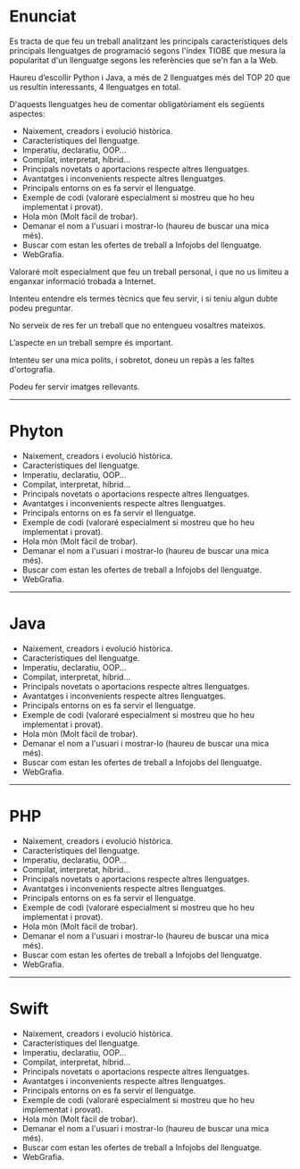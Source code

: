 # Enunciat

Es tracta de que feu un treball analitzant les principals característiques dels principals llenguatges de programació segons l'índex TIOBE que mesura la popularitat d'un llenguatge segons les referències que se'n fan a la Web.

Haureu d’escollir Python i Java, a més de 2 llenguatges més del TOP 20 que us resultin interessants, 4 llenguatges en total.

D'aquests llenguatges heu de comentar obligatòriament els següents aspectes:

- Naixement, creadors i evolució històrica.
- Característiques del llenguatge.
- Imperatiu, declaratiu, OOP...
- Compilat, interpretat, híbrid...
- Principals novetats o aportacions respecte altres llenguatges.
- Avantatges i inconvenients respecte altres llenguatges.
- Principals entorns on es fa servir el llenguatge.
- Exemple de codi (valoraré especialment si mostreu que ho heu implementat i provat).
- Hola mòn (Molt fàcil de trobar).
- Demanar el nom a l'usuari i mostrar-lo (haureu de buscar una mica més).
- Buscar com estan les ofertes de treball a Infojobs del llenguatge.
- WebGrafia.

Valoraré molt especialment que feu un treball personal, i que no us limiteu a enganxar informació trobada a Internet.

Intenteu entendre els termes tècnics que feu servir, i si teniu algun dubte podeu preguntar.

No serveix de res fer un treball que no entengueu vosaltres mateixos.

L’aspecte en un treball sempre és important.

Intenteu ser una mica polits, i sobretot, doneu un repàs a les faltes d'ortografia.

Podeu fer servir imatges rellevants.

---

# Phyton

- Naixement, creadors i evolució històrica.
- Característiques del llenguatge.
- Imperatiu, declaratiu, OOP...
- Compilat, interpretat, híbrid...
- Principals novetats o aportacions respecte altres llenguatges.
- Avantatges i inconvenients respecte altres llenguatges.
- Principals entorns on es fa servir el llenguatge.
- Exemple de codi (valoraré especialment si mostreu que ho heu implementat i provat).
- Hola mòn (Molt fàcil de trobar).
- Demanar el nom a l'usuari i mostrar-lo (haureu de buscar una mica més).
- Buscar com estan les ofertes de treball a Infojobs del llenguatge.
- WebGrafia.

---

# Java

- Naixement, creadors i evolució històrica.
- Característiques del llenguatge.
- Imperatiu, declaratiu, OOP...
- Compilat, interpretat, híbrid...
- Principals novetats o aportacions respecte altres llenguatges.
- Avantatges i inconvenients respecte altres llenguatges.
- Principals entorns on es fa servir el llenguatge.
- Exemple de codi (valoraré especialment si mostreu que ho heu implementat i provat).
- Hola mòn (Molt fàcil de trobar).
- Demanar el nom a l'usuari i mostrar-lo (haureu de buscar una mica més).
- Buscar com estan les ofertes de treball a Infojobs del llenguatge.
- WebGrafia.

---

# PHP

- Naixement, creadors i evolució històrica.
- Característiques del llenguatge.
- Imperatiu, declaratiu, OOP...
- Compilat, interpretat, híbrid...
- Principals novetats o aportacions respecte altres llenguatges.
- Avantatges i inconvenients respecte altres llenguatges.
- Principals entorns on es fa servir el llenguatge.
- Exemple de codi (valoraré especialment si mostreu que ho heu implementat i provat).
- Hola mòn (Molt fàcil de trobar).
- Demanar el nom a l'usuari i mostrar-lo (haureu de buscar una mica més).
- Buscar com estan les ofertes de treball a Infojobs del llenguatge.
- WebGrafia.

---

# Swift

- Naixement, creadors i evolució històrica.
- Característiques del llenguatge.
- Imperatiu, declaratiu, OOP...
- Compilat, interpretat, híbrid...
- Principals novetats o aportacions respecte altres llenguatges.
- Avantatges i inconvenients respecte altres llenguatges.
- Principals entorns on es fa servir el llenguatge.
- Exemple de codi (valoraré especialment si mostreu que ho heu implementat i provat).
- Hola mòn (Molt fàcil de trobar).
- Demanar el nom a l'usuari i mostrar-lo (haureu de buscar una mica més).
- Buscar com estan les ofertes de treball a Infojobs del llenguatge.
- WebGrafia.

